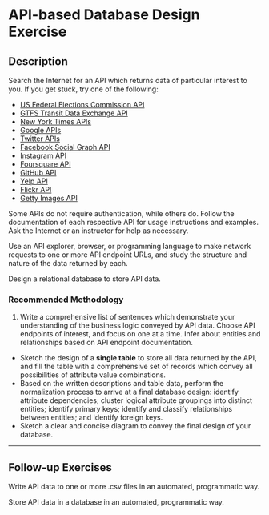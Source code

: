 # API-based Database Design Exercise

## Description

Search the Internet for an API which returns data of particular interest to you.
 If you get stuck, try one of the following:

 + [US Federal Elections Commission API](https://api.open.fec.gov/developers)
 + [GTFS Transit Data Exchange API](http://www.gtfs-data-exchange.com/api)
 + [New York Times APIs](http://developer.nytimes.com/docs)
 + [Google APIs](https://developers.google.com/apis-explorer/#p/)
 + [Twitter APIs](https://dev.twitter.com/rest/public)
 + [Facebook Social Graph API](https://developers.facebook.com/docs/graph-api)
 + [Instagram API](https://instagram.com/developer/endpoints/)
 + [Foursquare API](https://developer.foursquare.com/docs/)
 + [GitHub API](https://developer.github.com/v3/)
 + [Yelp API](https://www.yelp.com/developers/documentation/v2/overview)
 + [Flickr API](https://www.flickr.com/services/api/)
 + [Getty Images API](http://developers.gettyimages.com/en/)

Some APIs do not require authentication, while others do. Follow the documentation of each respective API for usage instructions and examples. Ask the Internet or an instructor for help as necessary.

Use an API explorer, browser, or programming language to make network requests to one or more API endpoint URLs, and study the structure and nature of the data returned by each.

Design a relational database to store API data.

### Recommended Methodology

 1. Write a comprehensive list of sentences which demonstrate your understanding of the business logic conveyed by API data. Choose API endpoints of interest, and focus on one at a time. Infer about entities and relationships based on API endpoint documentation.
 + Sketch the design of a **single table** to store all data returned by the API, and fill the table with a comprehensive set of records which convey all possibilities of attribute value combinations.
 + Based on the written descriptions and table data, perform the normalization process to arrive at a final database design: identify attribute dependencies; cluster logical attribute groupings into distinct entities; identify primary keys; identify and classify relationships between entities; and identify foreign keys.
 + Sketch a clear and concise diagram to convey the final design of your database.

<hr>

## Follow-up Exercises

Write API data to one or more .csv files in an automated, programmatic way.

Store API data in a database in an automated, programmatic way.
